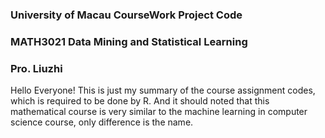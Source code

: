 ### University of Macau CourseWork Project Code
### MATH3021 Data Mining and Statistical Learning
### Pro. Liuzhi

Hello Everyone! This is just my summary of the course assignment codes, which is required to be done by R.
And it should noted that this mathematical course is very similar to the machine learning in computer science course, only difference is the name.
